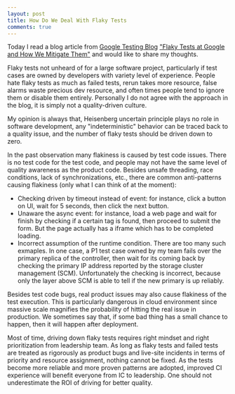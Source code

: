 ```yaml
---
layout: post
title: How Do We Deal With Flaky Tests
comments: true
---
```


Today I read a blog article from [Google Testing Blog](http://googletesting.blogspot.com/) ["Flaky Tests at Google
and How We Mitigate Them"](http://googletesting.blogspot.com/2016/05/flaky-tests-at-google-and-how-we.html) and would
like to share my thoughts.

Flaky tests not unheard of for a large software project, particularly if test cases are owned by developers with variety
level of experience.  People hate flaky tests as much as failed tests, rerun takes more resource, false alarms waste
precious dev resource, and often times people tend to ignore them or disable them entirely.  Personally I do not agree
with the approach in the blog, it is simply not a quality-driven culture.

My opinion is always that, Heisenberg uncertain principle plays no role in software development, any "indeterministic"
behavior can be traced back to a quality issue, and the number of flaky tests should be driven down to zero.

In the past observation many flakiness is caused by test code issues.  There is no test code for the test code, and
people may not have the same level of quality awareness as the product code.  Besides unsafe threading, race conditions,
lack of synchronizations, etc., there are common anti-patterns causing flakiness (only what I can think of at the
moment):

* Checking driven by timeout instead of event: for instance, click a button on UI, wait for 5 seconds, then click the
  next button.
* Unaware the async event: for instance, load a web page and wait for finish by checking if a certain tag is found,
  then proceed to submit the form.  But the page actually has a iframe which has to be completed loading.
* Incorrect assumption of the runtime condition.  There are too many such exmaples.  In one case, a P1 test case owned
  by my team fails over the primary replica of the controller, then wait for its coming back by checking the primary IP
  address reported by the storage cluster management (SCM).  Unfortunately the checking is incorrect, because only the
  layer above SCM is able to tell if the new primary is up reliably.

Besides test code bugs, real product issues may also cause flakiness of the test execution.  This is particularly
dangerous in cloud environment since massive scale magnifies the probability of hitting the real issue in production.
We sometimes say that, if some bad thing has a small chance to happen, then it will happen after deployment.

Most of time, driving down flaky tests requires right mindset and right prioritization from leadership team.  As long as
flaky tests and failed tests are treated as rigorously as product bugs and live-site incidents in terms of priority and
resource assignment, nothing cannot be fixed.  As the tests become more reliable and more proven patterns are adopted,
improved CI experience will benefit everyone from IC to leadership.  One should not underestimate the ROI of driving for
better quality.
